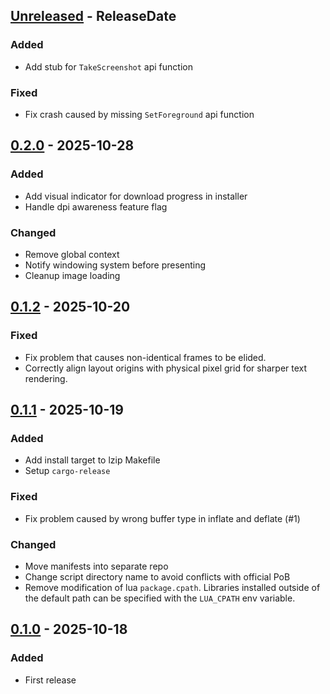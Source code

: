<!-- next-header -->

## [Unreleased] - ReleaseDate

### Added

- Add stub for `TakeScreenshot` api function

### Fixed

- Fix crash caused by missing `SetForeground` api function

## [0.2.0] - 2025-10-28

### Added

- Add visual indicator for download progress in installer
- Handle dpi awareness feature flag

### Changed

- Remove global context
- Notify windowing system before presenting
- Cleanup image loading

## [0.1.2] - 2025-10-20

### Fixed

- Fix problem that causes non-identical frames to be elided.
- Correctly align layout origins with physical pixel grid for sharper text rendering.

## [0.1.1] - 2025-10-19

### Added

- Add install target to lzip Makefile
- Setup `cargo-release`

### Fixed

- Fix problem caused by wrong buffer type in inflate and deflate (#1)

### Changed

- Move manifests into separate repo
- Change script directory name to avoid conflicts with official PoB
- Remove modification of lua `package.cpath`. Libraries installed outside of the default path can be specified with the `LUA_CPATH` env variable.

## [0.1.0] - 2025-10-18

### Added

- First release

<!-- next-url -->

[Unreleased]: https://github.com/meehl/rusty-path-of-building/compare/v0.2.0...HEAD
[0.2.0]: https://github.com/meehl/rusty-path-of-building/compare/v0.1.2...v0.2.0
[0.1.2]: https://github.com/meehl/rusty-path-of-building/compare/v0.1.1...v0.1.2
[0.1.1]: https://github.com/meehl/rusty-path-of-building/compare/v0.1.0...v0.1.1
[0.1.0]: https://github.com/meehl/rusty-path-of-building/releases/tag/v0.1.0
